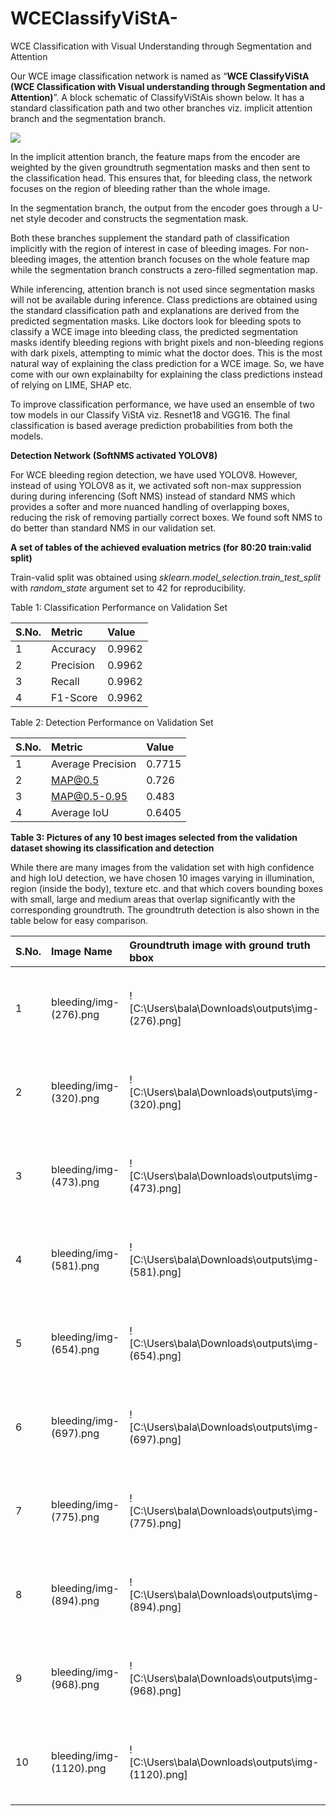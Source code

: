 # WCEClassifyViStA-
WCE Classification with Visual Understanding through Segmentation and Attention

Our WCE image classification network is named as “**WCE ClassifyViStA (WCE Classification with Visual understanding through Segmentation and Attention)**”. A block schematic of ClassifyViStAis shown below. It has a standard classification path and two other branches viz. implicit attention branch and the segmentation branch. 

![](Images/Aspose.Words.c8aee428-0d98-4d6a-b174-1bab7a6ef67e.001.png)

In the implicit attention branch, the feature maps from the encoder are weighted by the given groundtruth segmentation masks and then sent to the classification head. This ensures that, for bleeding class, the network focuses on the region of bleeding rather than the whole image. 

In the segmentation branch, the output from the encoder goes through a U-net style decoder and constructs the segmentation mask. 

Both these branches supplement the standard path of classification implicitly with the region of interest in case of bleeding images. For non-bleeding images, the attention branch focuses on the whole feature map while the segmentation branch constructs a zero-filled segmentation map. 

While inferencing, attention branch is not used since segmentation masks will not be available during inference. Class predictions are obtained using the standard classification path and explanations are derived from the predicted segmentation masks. Like doctors look for bleeding spots to classify a WCE image into bleeding class, the predicted segmentation masks identify bleeding regions with bright pixels and non-bleeding regions with dark pixels, attempting to mimic what the doctor does. This is the most natural way of explaining the class prediction for a WCE image. So, we have come with our own explainabilty for explaining the class predictions instead of relying on LIME, SHAP etc. 

To improve classification performance, we have used an ensemble of two tow models in our Classify ViStA viz. Resnet18 and VGG16. The final classification is based average prediction probabilities from both the models.

**Detection Network (SoftNMS activated YOLOV8)**

For WCE bleeding region detection, we have used YOLOV8. However, instead of using YOLOV8 as it, we activated soft non-max suppression during during inferencing (Soft NMS) instead of standard NMS which provides a softer and more nuanced handling of overlapping boxes, reducing the risk of removing partially correct boxes. We found soft NMS to do better than standard NMS in our validation set. 

**A set of tables of the achieved evaluation metrics (for 80:20 train:valid split)**

Train-valid split was obtained using *sklearn.model\_selection.train\_test\_split* with *random\_state* argument set to 42 for reproducibility.

Table 1: Classification Performance on Validation Set

|**S.No.**|**Metric**|**Value**|
| :- | :- | :- |
|1|Accuracy|0\.9962|
|2|Precision|0\.9962|
|3|Recall|0\.9962|
|4|F1-Score|0\.9962|

Table 2: Detection Performance on Validation Set

|**S.No.**|**Metric**|**Value**|
| :- | :- | :- |
|1|Average Precision|0\.7715|
|2|MAP@0.5|0\.726|
|3|MAP@0.5-0.95|0\.483|
|4|Average IoU|0\.6405|

**Table 3: Pictures of any 10 best images selected from the validation dataset showing its classification and detection**

While there are many images from the validation set with high confidence and high IoU detection, we have chosen 10 images varying in illumination, region (inside the body), texture etc. and that which covers bounding boxes with small, large and medium areas that overlap significantly with the corresponding groundtruth. The groundtruth detection is also shown in the table below for easy comparison.

|S.No.|Image Name|Groundtruth image with ground truth bbox|Predicted bbox with confidence|Classification + Confidence|
| :- | :- | :- | :- | :- |
|1|bleeding/img- (276).png|<p></p><p>![C:\Users\bala\Downloads\outputs\img- (276).png]</p><p></p>|<p></p><p>![C:\Users\bala\Downloads\images\img- (276).png](Images/Aspose.Words.c8aee428-0d98-4d6a-b174-1bab7a6ef67e.003.png)</p><p></p>|<p>Predicted: Bleeding</p><p>Confidence: 1.0</p>|
|2|bleeding/img- (320).png|<p></p><p>![C:\Users\bala\Downloads\outputs\img- (320).png]</p>|<p></p><p>![C:\Users\bala\Downloads\images\img- (320).png](Aspose.Words.c8aee428-Images/0d98-4d6a-b174-1bab7a6ef67e.005.png)</p><p></p>|<p>Predicted: Bleeding</p><p>Confidence: 1.0</p>|
|3|bleeding/img- (473).png|<p></p><p>![C:\Users\bala\Downloads\outputs\img- (473).png]</p><p></p>|<p></p><p>![C:\Users\bala\Downloads\images\img- (473).png](Images/Aspose.Words.c8aee428-0d98-4d6a-b174-1bab7a6ef67e.007.png)</p><p></p>|<p>Predicted: Bleeding</p><p>Confidence: 1.0</p>|
|4|bleeding/img- (581).png|<p></p><p>![C:\Users\bala\Downloads\outputs\img- (581).png]</p><p></p>|<p></p><p>![C:\Users\bala\Downloads\images\img- (581).png](Images/Aspose.Words.c8aee428-0d98-4d6a-b174-1bab7a6ef67e.009.png)</p><p></p>|<p>Predicted: Bleeding</p><p>Confidence: 0.9998</p>|
|5|bleeding/img- (654).png|<p></p><p>![C:\Users\bala\Downloads\outputs\img- (654).png]</p><p></p>|<p></p><p>![C:\Users\bala\Downloads\images\img- (654).png](Images/Aspose.Words.c8aee428-0d98-4d6a-b174-1bab7a6ef67e.011.png)</p><p></p>|<p>Predicted: Bleeding</p><p>Confidence: 0.9998</p>|
|6|bleeding/img- (697).png|<p></p><p>![C:\Users\bala\Downloads\outputs\img- (697).png]</p><p></p>|<p></p><p>![C:\Users\bala\Downloads\images\img- (697).png](Images/Aspose.Words.c8aee428-0d98-4d6a-b174-1bab7a6ef67e.013.png)</p><p></p>|<p>Predicted: Bleeding</p><p>Confidence: 0.9994</p>|
|7|bleeding/img- (775).png|<p></p><p>![C:\Users\bala\Downloads\outputs\img- (775).png]</p><p></p><p></p>|<p></p><p>![C:\Users\bala\Downloads\images\img- (775).png](Images/Aspose.Words.c8aee428-0d98-4d6a-b174-1bab7a6ef67e.015.png)</p><p></p>|<p>Predicted: Bleeding</p><p>Confidence: 0.9982</p>|
|8|bleeding/img- (894).png|<p></p><p>![C:\Users\bala\Downloads\outputs\img- (894).png]</p>|<p></p><p>![C:\Users\bala\Downloads\images\img- (894).png](Images/Aspose.Words.c8aee428-0d98-4d6a-b174-1bab7a6ef67e.017.png)</p><p></p>|<p>Predicted: Bleeding</p><p>Confidence: 0.9997</p>|
|9|bleeding/img- (968).png|<p></p><p>![C:\Users\bala\Downloads\outputs\img- (968).png]</p><p></p>|<p></p><p>![C:\Users\bala\Downloads\images\img- (968).png](Aspose.Words.c8aee428-0d98-4d6a-b174-1bab7a6ef67e.019.png)</p><p></p>|<p>Predicted: Bleeding</p><p>Confidence: 0.9994</p>|
|10|bleeding/img- (1120).png|<p></p><p>![C:\Users\bala\Downloads\outputs\img- (1120).png]</p>|<p></p><p>![C:\Users\bala\Downloads\images\img- (1120).png](Images/Aspose.Words.c8aee428-0d98-4d6a-b174-1bab7a6ef67e.021.png)</p><p></p>|<p>Predicted: Bleeding</p><p>Confidence: 1.0</p>|


